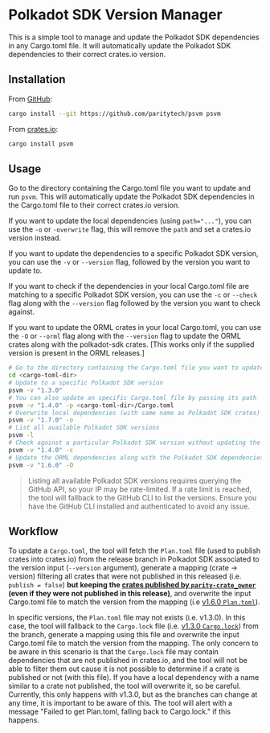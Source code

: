 # Polkadot SDK Version Manager

This is a simple tool to manage and update the Polkadot SDK dependencies in any Cargo.toml file. It will automatically update the Polkadot SDK dependencies to their correct crates.io version.

## Installation

From [GitHub](https://github.com/paritytech/psvm):

```sh
cargo install --git https://github.com/paritytech/psvm psvm
```

From [crates.io](https://crates.io/crates/psvm):

```sh
cargo install psvm
```

## Usage

Go to the directory containing the Cargo.toml file you want to update and run `psvm`. This will automatically update the Polkadot SDK dependencies in the Cargo.toml file to their correct crates.io version.

If you want to update the local dependencies (using `path="..."`), you can use the `-o` or `-overwrite` flag, this will remove the `path` and set a crates.io version instead.

If you want to update the dependencies to a specific Polkadot SDK version, you can use the `-v` or `--version` flag, followed by the version you want to update to.

If you want to check if the dependencies in your local Cargo.toml file are matching to a specific Polkadot SDK version, you can use the `-c` or `--check` flag along with the `--version` flag followed by the version you want to check against.

If you want to update the ORML crates in your local Cargo.toml, you can use the `-O` or `--orml` flag along with the `--version` flag to update the ORML crates along with the polkadot-sdk crates. [This works only if the supplied version is present in the ORML releases.]

```sh
# Go to the directory containing the Cargo.toml file you want to update
cd <cargo-toml-dir>
# Update to a specific Polkadot SDK version
psvm -v "1.3.0"
# You can also update an specific Cargo.toml file by passing its path
psvm -v "1.4.0" -p <cargo-toml-dir>/Cargo.toml
# Overwrite local dependencies (with same name as Polkadot SDK crates) with crates.io versions
psvm -v "1.7.0" -o
# List all available Polkadot SDK versions
psvm -l
# Check against a particular Polkadot SDK version without updating the Cargo.toml file
psvm -v "1.4.0" -c
# Update the ORML dependencies along with the Polkadot SDK dependencies.
psvm -v "1.6.0" -O
```

> Listing all available Polkadot SDK versions requires querying the GitHub API, so your IP may be rate-limited. If a rate limit is reached, the tool will fallback to the GitHub CLI to list the versions. Ensure you have the GitHub CLI installed and authenticated to avoid any issue.

## Workflow

To update a `Cargo.toml`, the tool will fetch the `Plan.toml` file (used to publish crates into crates.io) from the release branch in Polkadot SDK associated to the version input (`--version` argument), generate a mapping (crate -> version) filtering all crates that were not published in this released (i.e. `publish = false`) **but keeping the [crates published by `parity-crate_owner`](https://crates.io/users/parity-crate-owner) (even if they were not published in this release)**, and overwrite the input Cargo.toml file to match the version from the mapping (i.e [v1.6.0 `Plan.toml`](https://raw.githubusercontent.com/paritytech/polkadot-sdk/release-crates-io-v1.6.0/Plan.toml)).

In specific versions, the `Plan.toml` file may not exists (i.e. v1.3.0). In this case, the tool will fallback to the `Cargo.lock` file (i.e. [v1.3.0 `Cargo.lock`](https://raw.githubusercontent.com/paritytech/polkadot-sdk/release-crates-io-v1.3.0/Cargo.lock)) from the branch, generate a mapping using this file and overwrite the input Cargo.toml file to match the version from the mapping. The only concern to be aware in this scenario is that the `Cargo.lock` file may contain dependencies that are not published in crates.io, and the tool will not be able to filter them out cause it is not possible to determine if a crate is published or not (with this file). If you have a local dependency with a name similar to a crate not published, the tool will overwrite it, so be careful. Currently, this only happens with v1.3.0, but as the branches can change at any time, it is important to be aware of this. The tool will alert with a message "Failed to get Plan.toml, falling back to Cargo.lock." if this happens.
